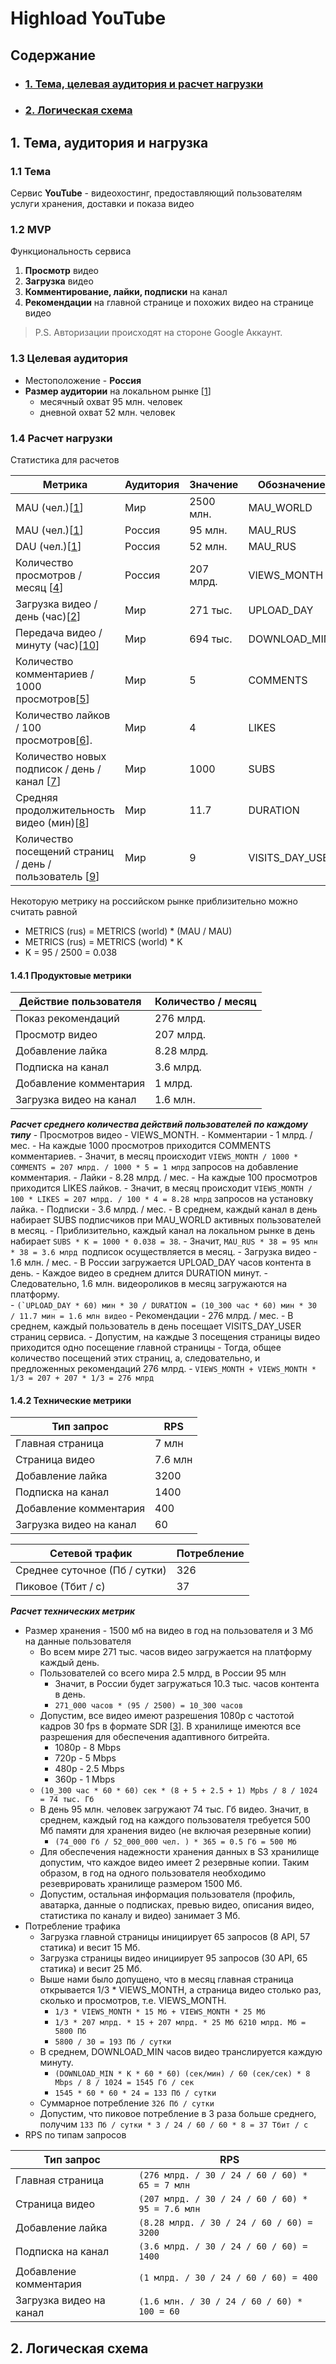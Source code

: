 # Highload YouTube

## Содержание
* ### [1. Тема, целевая аудитория и расчет нагрузки](#1)
* ### [2. Логическая схема](#2)

## 1. Тема, аудитория и нагрузка <a name="1"></a>

### 1.1 Тема
Сервис **YouTube** - видеохостинг, предоставляющий пользователям услуги хранения, доставки и показа видео

### 1.2 MVP
Функциональность сервиса
1. **Просмотр** видео
2. **Загрузка** видео
3. **Комментирование, лайки, подписки** на канал
4. **Рекомендации** на главной странице и похожих видео на странице видео

> P.S. Авторизации происходят на стороне Google Аккаунт.

### 1.3 Целевая аудитория
- Местоположение - **Россия**
- **Размер аудитории** на локальном рынке \[[1](https://mediascope.net/data/#internet)]
	- месячный охват 95 млн. человек
	- дневной охват 52 млн. человек

### 1.4 Расчет нагрузки

Статистика для расчетов

|Метрика|Аудитория|Значение|Обозначение|
| ------------- | --- |-------------|--|
|MAU (чел.)\[[1](https://mediascope.net/data/#internet)]|Мир|2500 млн.|MAU_WORLD|
|MAU (чел.)\[[1](https://mediascope.net/data/#internet)]|Россия|95 млн.|MAU_RUS|
|DAU (чел.)\[[1](https://mediascope.net/data/#internet)]|Россия|52 млн.|MAU_RUS|
|Количество просмотров / месяц \[[4](https://www.globalmediainsight.com/blog/youtube-users-statistics/#:~:text=YouTube%20Views%20by%20Country)]|Россия|207 млрд.|VIEWS_MONTH|
|Загрузка видео / день (час)\[[2](https://www.wyzowl.com/youtube-stats/#:~:text=4.4%20minutes.-,How%20many%20videos%20are%20uploaded%20to%20YouTube%20every%20day%3F,-Around%203.7m%20new)] |Мир|271 тыс.|UPLOAD_DAY|
|Передача видео / минуту (час)\[[10](https://www.wyzowl.com/youtube-stats/#:~:text=An%20average%20of%20694%2C000%20hours%20of%20video%20are%20streamed%20by%20YouTuber%20users%20each%20and%20every%20minute.%20This%20is%20even%20higher%20than%20Netflix%2C%20whose%20users%20stream%20452%2C000%20hours%20per%20minute.)] |Мир|694 тыс.|DOWNLOAD_MIN|
|Количество комментариев / 1000 просмотров\[[5](https://tubularlabs.com/blog/3-metrics-youtube-success/#:~:text=Comments%20to%20Views%3A%20How%20High%20is%20Engagement%3F)]|Мир|5|COMMENTS|
|Количество лайков / 100 просмотров\[[6](https://tubularlabs.com/blog/3-metrics-youtube-success/#:~:text=Likes%20to%20Views%3A%20How%20Popular%20is%20Your%20Video%3F)].|Мир|4|LIKES|
|Количество новых подписок / день / канал \[[7](https://medium.com/@jasonrbodie/average-youtube-channel-growth-rate-f6837584c9ac)]|Мир|1000|SUBS|
|Средняя продолжительность видео (мин)\[[8](https://bloggingwizard.com/youtube-statistics/#:~:text=7.-,The%20average%20length%20of%20a%20YouTube%20video%20is%2011.7%20minutes,-According%20to%20Statista)]|Мир|11.7|DURATION|
|Количество посещений страниц / день / пользователь \[[9](https://www.globalmediainsight.com/blog/youtube-users-statistics/#:~:text=An%20average%20YouTube%20visitor%20checks%20nearly%20nine%20pages%20per%20day.%C2%A0)]|Мир|9|VISITS_DAY_USER|

Некоторую метрику на российском рынке приблизительно можно считать равной 
- METRICS (rus) = METRICS (world) * (MAU / MAU)
- METRICS (rus) = METRICS (world) * K
- K = 95 / 2500 = 0.038

#### 1.4.1 Продуктовые метрики

|Действие пользователя |Количество / месяц|
| ------------- |-------------|
|Показ рекомендаций|276 млрд.|
|Просмотр видео|207 млрд.|
|Добавление лайка|8.28 млрд.|
|Подписка на канал|3.6 млрд.|
|Добавление комментария|1 млрд.|
|Загрузка видео на канал|1.6 млн.|

***Расчет cреднего количества действий пользователей по каждому типу***
	- Просмотров видео - VIEWS_MONTH.
	- Комментарии - 1 млрд. / мес.
		- На каждые 1000 просмотров приходится COMMENTS комментариев.
		- Значит, в месяц происходит ```VIEWS_MONTH / 1000 * COMMENTS = 207 млрд. / 1000 * 5 = 1 млрд``` запросов на добавление комментария.
	- Лайки - 8.28 млрд. / мес.
		- На каждые 100 просмотров приходится LIKES лайков.
		- Значит, в месяц происходит ```VIEWS_MONTH / 100 * LIKES = 207 млрд. / 100 * 4 = 8.28 млрд``` запросов на установку лайка.
	- Подписки - 3.6 млрд. / мес.
		- В среднем, каждый канал в день набирает SUBS подписчиков при MAU_WORLD активных пользователей в месяц.
		- Приблизительно, каждый канал на локальном рынке в день набирает ```SUBS * K = 1000 * 0.038 = 38```.
		- Значит, ```MAU_RUS * 38 = 95 млн * 38 = 3.6 млрд ```подписок осуществляется в месяц. 
	- Загрузка видео - 1.6 млн. / мес.
		- В России загружается UPLOAD_DAY часов контента в день.
		- Каждое видео в среднем длится DURATION минут.
		- Следовательно, 1.6 млн. видеороликов в месяц загружаются на платформу.  
		- ```(`UPLOAD_DAY * 60) мин * 30 / DURATION = (10_300 час * 60) мин * 30 / 11.7 мин = 1.6 млн видео```
	- Рекомендации -  276 млрд. / мес.
		- В среднем, каждый пользователь в день посещает VISITS_DAY_USER страниц сервиса.
		- Допустим, на каждые 3 посещения страницы видео приходится одно посещение главной страницы
		- Тогда, общее количество посещений этих страниц, а, следовательно, и предложенных рекомендаций 276 млрд. 
		- ```VIEWS_MONTH + VIEWS_MONTH * 1/3 = 207 + 207 * 1/3 = 276 млрд```
#### 1.4.2 Технические метрики

|Тип запрос |RPS|
| ------------- |-------------|
|Главная страница|7 млн|
|Страница видео|7.6 млн|
|Добавление лайка|3200|
|Подписка на канал|1400|
|Добавление комментария|400|
|Загрузка видео на канал|60|

|Сетевой трафик |Потребление|
| ------------- |-------------|
|Среднее суточное (Пб / сутки) |326|
|Пиковое (Тбит / с)|37|

***Расчет технических метрик***
- Размер хранения - 1500 мб на видео в год на пользователя и 3 Мб на данные пользователя
	- Во всем мире 271 тыс. часов видео загружается на платформу каждый день.
	- Пользователей со всего мира 2.5 млрд, в России 95 млн
		- Значит, в России будет загружаться 10.3 тыс. часов контента в день.
		- ```271_000 часов * (95 / 2500) = 10_300 часов```
	- Допустим, все видео имеют разрешения 1080p с частотой кадров 30 fps в формате SDR \[[3](https://support.google.com/youtube/answer/1722171?hl=en#zippy=%2Cframe-rate%2Cbitrate%2Cvideo-codec-h%2Cvideo-resolution-and-aspect-ratio%2Ccolor-space:~:text=Recommended%20video%20bitrates%20for%20SDR%20uploads)]. В хранилище имеются все разрешения для обеспечения адаптивного битрейта.
		- 1080p - 8 Mbps
		- 720p - 5 Mbps                                                 
		- 480p - 2.5 Mbps
		- 360p - 1 Mbps
	- ```(10_300 час * 60 * 60) сек * (8 + 5 + 2.5 + 1) Mpbs / 8 / 1024 = 74 тыс. Гб```
	- В день 95 млн. человек загружают 74 тыс. Гб видео. Значит, в среднем, каждый год на каждого пользователя требуется 500 Мб памяти для хранения видео (не включая резервные копии)
		- ```(74_000 Гб / 52_000_000 чел. ) * 365 = 0.5 Гб = 500 Мб```
	- Для обеспечения надежности хранения данных в S3 хранилище допустим, что каждое видео имеет 2 резервные копии. Таким образом, в год на одного пользователя необходимо резеврировать хранилище размером 1500 Мб. 
	- Допустим, остальная информация пользователя (профиль, аватарка, данные о подписках, превью видео, описания видео, статистика по каналу и видео) занимает 3 Мб.
- Потребление трафика
	- Загрузка главной страницы инициирует 65 запросов (8 API, 57 статика) и весит 15 Мб.
	- Загрузка страницы видео инициирует 95 запросов (30 API, 65 статика) и весит 25 Мб.
	- Выше нами было допущено, что в месяц главная страница открывается 1/3 * VIEWS_MONTH, а страница видео столько раз, сколько и просмотров, т.е. VIEWS_MONTH. 
		- `1/3 * VIEWS_MONTH * 15 Мб + VIEWS_MONTH * 25 Мб`
		- `1/3 * 207 млрд. * 15 + 207 млрд. * 25 Мб 6210 млрд. Мб = 5800 Пб`
		- `5800 / 30 = 193 Пб / сутки`
	- В среднем, DOWNLOAD_MIN часов видео транслируется каждую минуту. 
		- `(DOWNLOAD_MIN * K * 60 * 60) (сек/мин) / 60 (сек/сек) * 8 Mbps / 8 / 1024 = 1545 Гб / сек`
		- `1545 * 60 * 60 * 24 = 133 Пб / сутки`
	- Суммарное потребление `326 Пб / сутки`
	- Допустим, что пиковое потребление в 3 раза больше среднего, получим `133 Пб / сутки * 3 / 24 / 60 / 60 * 8 = 37 Тбит / c`
- RPS по типам запросов

|Тип запрос |RPS|
| ------------- |-------------|
|Главная страница|`(276 млрд. / 30 / 24 / 60 / 60) * 65 = 7 млн`|
|Страница видео|`(207 млрд. / 30 / 24 / 60 / 60) * 95 = 7.6 млн`|
|Добавление лайка|`(8.28 млрд. / 30 / 24 / 60 / 60) = 3200`|
|Подписка на канал|`(3.6 млрд. / 30 / 24 / 60 / 60) = 1400`|
|Добавление комментария|`(1 млрд. / 30 / 24 / 60 / 60) = 400`|
|Загрузка видео на канал|`(1.6 млн. / 30 / 24 / 60 / 60) * 100 = 60`|

## 2. Логическая схема <a name="2"></a>

